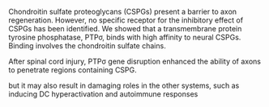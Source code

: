 Chondroitin sulfate proteoglycans (CSPGs) present a barrier to axon regeneration. However, no specific receptor for the inhibitory effect of CSPGs has been identified. We showed that a transmembrane protein tyrosine phosphatase, PTPσ, binds with high affinity to neural CSPGs. Binding involves the chondroitin sulfate chains.  
  
After spinal cord injury, PTPσ gene disruption enhanced the ability of axons to penetrate regions containing CSPG.  
  
but it may also result in damaging roles in the other systems, such as inducing DC hyperactivation and autoimmune responses